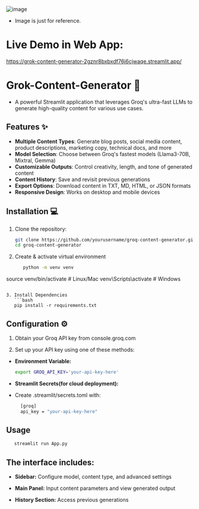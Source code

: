 ![image](https://github.com/user-attachments/assets/bf6b8d2b-03e6-4375-b42f-f623ab289691)
* Image is just for reference.


# Live Demo in Web App:
https://grok-content-generator-2gznr8bxbxdf76j6cjwaqe.streamlit.app/

# Grok-Content-Generator  🚀

* A powerful Streamlit application that leverages Groq's ultra-fast LLMs to generate high-quality content for various use cases.

## Features ✨

- **Multiple Content Types**: Generate blog posts, social media content, product descriptions, marketing copy, technical docs, and more
- **Model Selection**: Choose between Groq's fastest models (Llama3-70B, Mixtral, Gemma)
- **Customizable Outputs**: Control creativity, length, and tone of generated content
- **Content History**: Save and revisit previous generations
- **Export Options**: Download content in TXT, MD, HTML, or JSON formats
- **Responsive Design**: Works on desktop and mobile devices

## Installation 💻

1. Clone the repository:
   ```bash
   git clone https://github.com/yourusername/groq-content-generator.git
   cd groq-content-generator

2. Create & activate virtual environment
   ```bash
      python -m venv venv
source venv/bin/activate  # Linux/Mac
venv\Scripts\activate     # Windows
```

3. Install Dependencies
   ```bash
   pip install -r requirements.txt
```

## Configuration ⚙️

1. Obtain your Groq API key from console.groq.com

2. Set up your API key using one of these methods:

* **Environment Variable:**

   ```bash
   export GROQ_API_KEY='your-api-key-here'
   ```

* **Streamlit Secrets(for cloud deployment):**
  
* Create .streamlit/secrets.toml with:
  
  ```bash
    [groq]
    api_key = "your-api-key-here"
  ```

## Usage

```bash
   streamlit run App.py
```

## The interface includes:

* **Sidebar:** Configure model, content type, and advanced settings

* **Main Panel:** Input content parameters and view generated output

* **History Section:** Access previous generations


